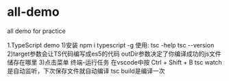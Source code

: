 # all-demo
all demo for  practice

1.TypeScript demo
1)安装
	npm i typescript -g
使用:
	tsc -help
	tsc --version
2)target参数会让TS代码编写成es5的代码
outDir参数决定了你编译成功的js文件储存在哪里
3)点击菜单 终端-运行任务
在vscode中按 Ctrl + Shift + B
tsc watch是自动监听，下次保存文件就自动编译
tsc build是编译一次
